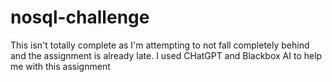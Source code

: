 # nosql-challenge
This isn't totally complete as I'm attempting to not fall completely behind and the assignment is already late.
I used CHatGPT and Blackbox AI to help me with this assignment
